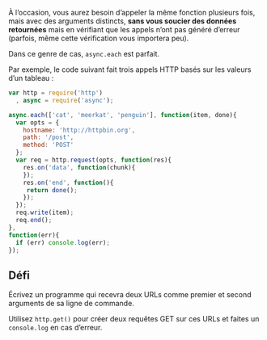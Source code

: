 À l’occasion, vous aurez besoin d’appeler la même fonction plusieurs fois,
mais avec des arguments distincts, **sans vous soucier des données retournées**
mais en vérifiant que les appels n’ont pas généré d’erreur (parfois, même
cette vérification vous importera peu).

Dans ce genre de cas, `async.each` est parfait.

Par exemple, le code suivant fait trois appels HTTP basés sur les valeurs
d’un tableau :

```js
var http = require('http')
  , async = require('async');

async.each(['cat', 'meerkat', 'penguin'], function(item, done){
  var opts = {
    hostname: 'http://httpbin.org',
    path: '/post',
    method: 'POST'
  };
  var req = http.request(opts, function(res){
    res.on('data', function(chunk){
    });
    res.on('end', function(){
     return done();
    });
  });
  req.write(item);
  req.end();
},
function(err){
  if (err) console.log(err);
});
```

## Défi

Écrivez un programme qui recevra deux URLs comme premier et second arguments
de sa ligne de commande.

Utilisez `http.get()` pour créer deux requêtes GET sur ces URLs et faites
un `console.log` en cas d’erreur.
